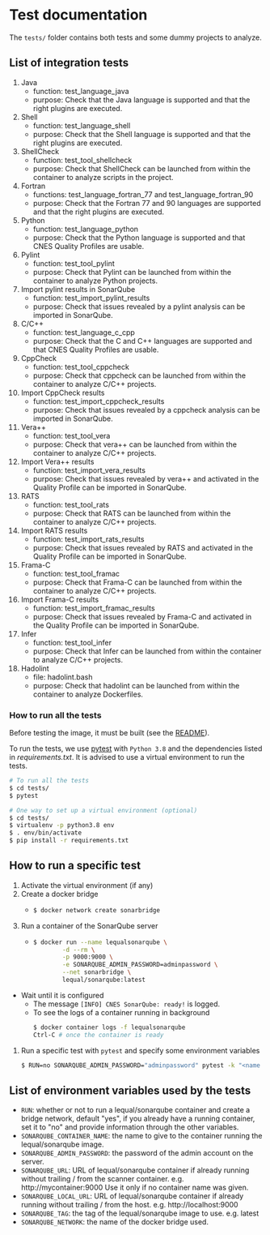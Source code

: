 # Test documentation

The `tests/` folder contains both tests and some dummy projects to analyze.

## List of integration tests

1. Java
    * function: test_language_java
    * purpose: Check that the Java language is supported and that the right plugins are executed.
1. Shell
    * function: test_language_shell
    * purpose: Check that the Shell language is supported and that the right plugins are executed.
1. ShellCheck
    * function: test_tool_shellcheck
    * purpose: Check that ShellCheck can be launched from within the container to analyze scripts in the project.
1. Fortran
    * functions: test_language_fortran_77 and test_language_fortran_90
    * purpose: Check that the Fortran 77 and 90 languages are supported and that the right plugins are executed.
1. Python
    * function: test_language_python
    * purpose: Check that the Python language is supported and that CNES Quality Profiles are usable.
1. Pylint
    * function: test_tool_pylint
    * purpose: Check that Pylint can be launched from within the container to analyze Python projects.
1. Import pylint results in SonarQube
    * function: test_import_pylint_results
    * purpose: Check that issues revealed by a pylint analysis can be imported in SonarQube.
1. C/C++
    * function: test_language_c_cpp
    * purpose: Check that the C and C++ languages are supported and that CNES Quality Profiles are usable.
1. CppCheck
    * function: test_tool_cppcheck
    * purpose: Check that cppcheck can be launched from within the container to analyze C/C++ projects.
1. Import CppCheck results
    * function: test_import_cppcheck_results
    * purpose: Check that issues revealed by a cppcheck analysis can be imported in SonarQube.
1. Vera++
    * function: test_tool_vera
    * purpose: Check that vera++ can be launched from within the container to analyze C/C++ projects.
1. Import Vera++ results
    * function: test_import_vera_results
    * purpose: Check that issues revealed by vera++ and activated in the Quality Profile can be imported in SonarQube.
1. RATS
    * function: test_tool_rats
    * purpose: Check that RATS can be launched from within the container to analyze C/C++ projects.
1. Import RATS results
    * function: test_import_rats_results
    * purpose: Check that issues revealed by RATS and activated in the Quality Profile can be imported in SonarQube.
1. Frama-C
    * function: test_tool_framac
    * purpose: Check that Frama-C can be launched from within the container to analyze C/C++ projects.
1. Import Frama-C results
    * function: test_import_framac_results
    * purpose: Check that issues revealed by Frama-C and activated in the Quality Profile can be imported in SonarQube.
1. Infer
    * function: test_tool_infer
    * purpose: Check that Infer can be launched from within the container to analyze C/C++ projects.
1. Hadolint
    * file: hadolint.bash
    * purpose: Check that hadolint can be launched from within the container to analyze Dockerfiles.

### How to run all the tests

Before testing the image, it must be built (see the [README](https://github.com/cnescatlab/sonar-scanner#how-to-build-the-image)).

To run the tests, we use [pytest](https://docs.pytest.org/en/stable/) with `Python 3.8` and the dependencies listed in _requirements.txt_. It is advised to use a virtual environment to run the tests.

```sh
# To run all the tests
$ cd tests/
$ pytest
```

```sh
# One way to set up a virtual environment (optional)
$ cd tests/
$ virtualenv -p python3.8 env
$ . env/bin/activate
$ pip install -r requirements.txt
```

## How to run a specific test

1. Activate the virtual environment (if any)
1. Create a docker bridge
    * ```sh
      $ docker network create sonarbridge
      ```
1. Run a container of the SonarQube server
    * ```sh
      $ docker run --name lequalsonarqube \
              -d --rm \
              -p 9000:9000 \
              -e SONARQUBE_ADMIN_PASSWORD=adminpassword \
              --net sonarbridge \
              lequal/sonarqube:latest
      ```
* Wait until it is configured
    * The message `[INFO] CNES SonarQube: ready!` is logged.
    * To see the logs of a container running in background
      ```sh
      $ docker container logs -f lequalsonarqube
      Ctrl-C # once the container is ready
      ```
1. Run a specific test with `pytest` and specify some environment variables
    ```sh
    $ RUN=no SONARQUBE_ADMIN_PASSWORD="adminpassword" pytest -k "<name of the test>"

## List of environment variables used by the tests


* `RUN`: whether or not to run a lequal/sonarqube container and create a bridge network, default "yes", if you already have a running container, set it to "no" and provide information through the other variables.
* `SONARQUBE_CONTAINER_NAME`: the name to give to the container running the lequal/sonarqube image.
* `SONARQUBE_ADMIN_PASSWORD`: the password of the admin account on the server.
* `SONARQUBE_URL`: URL of lequal/sonarqube container if already running without trailing / from the scanner container. e.g. http://mycontainer:9000 Use it only if no container name was given.
* `SONARQUBE_LOCAL_URL`: URL of lequal/sonarqube container if already running without trailing / from the host. e.g. http://localhost:9000
* `SONARQUBE_TAG`: the tag of the lequal/sonarqube image to use. e.g. latest
* `SONARQUBE_NETWORK`: the name of the docker bridge used.
